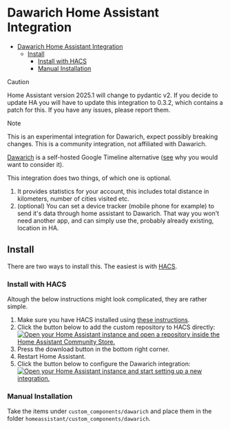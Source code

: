 # Dawarich Home Assistant Integration

<!--toc:start-->
- [Dawarich Home Assistant Integration](#dawarich-home-assistant-integration)
  - [Install](#install)
    - [Install with HACS](#install-with-hacs)
    - [Manual Installation](#manual-installation)
<!--toc:end-->

> [!CAUTION]
> Home Assistant version 2025.1 will change to pydantic v2. If you decide to update HA you will have to update this integration to 0.3.2, which contains a patch for this. If you have any issues, please report them.

> [!NOTE]
> This is an experimental integration for Dawarich, expect possibly breaking changes. This is a community integration, not affiliated with Dawarich.


[Dawarich](https://dawarich.app/) is a self-hosted Google Timeline alternative ([see](https://support.google.com/maps/answer/14169818?hl=en&co=GENIE.Platform%3DAndroid) why you would want to consider it).

This integration does two things, of which one is optional.
1. It provides statistics for your account, this includes total distance in kilometers, number of cities visited etc.
2. (optional) You can set a device tracker (mobile phone for example) to send it's data through home assistant to Dawarich. That way you won't need another app, and can simply use the, probably already existing, location in HA.

## Install
There are two ways to install this. The easiest is with [HACS](https://hacs.xyz/).

### Install with HACS

Altough the below instructions might look complicated, they are rather simple.
1. Make sure you have HACS installed using [these instructions](https://hacs.xyz/docs/use/).
2. Click the button below to add the custom repository to HACS directly:\
   [![Open your Home Assistant instance and open a repository inside the Home Assistant Community Store.](https://my.home-assistant.io/badges/hacs_repository.svg)](https://my.home-assistant.io/redirect/hacs_repository/?owner=AlbinLind&repository=dawarich-home-assistant&category=integration)
3. Press the download button in the bottom right corner.
4. Restart Home Assistant.
5. Click the button below to configure the Dawarich integration:\
   [![Open your Home Assistant instance and start setting up a new integration.](https://my.home-assistant.io/badges/config_flow_start.svg)](https://my.home-assistant.io/redirect/config_flow_start/?domain=dawarich)

### Manual Installation
Take the items under `custom_components/dawarich` and place them in the folder `homeassistant/custom_components/dawarich`.
